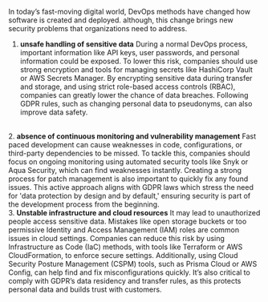 In today’s fast-moving digital world, DevOps methods have changed how software is created and deployed. although, this change brings new security problems that organizations need to address. 
<br>
1. <strong>unsafe handling of sensitive data</strong> 
During a normal DevOps process, important information like API keys, user passwords, and personal information could be exposed. To lower this risk, companies should use strong encryption and tools for managing secrets like HashiCorp Vault or AWS Secrets Manager. By encrypting sensitive data during transfer and storage, and using strict role-based access controls (RBAC), companies can greatly lower the chance of data breaches. Following GDPR rules, such as changing personal data to pseudonyms, can also improve data safety.
<br>
2. <strong>absence of continuous monitoring and vulnerability management</strong> 
Fast paced development can cause weaknesses in code, configurations, or third-party dependencies to be missed. To tackle this, companies should focus on ongoing monitoring using automated security tools like Snyk or Aqua Security, which can find weaknesses instantly. Creating a strong process for patch management is also important to quickly fix any found issues. This active approach aligns with GDPR laws which stress the need for 'data protection by design and by default,' ensuring security is part of the development process from the beginning.
<br>
3. <strong>Unstable infrastructure and cloud resources</strong> 
It may lead to unauthorized people access sensitive data. Mistakes like open storage buckets or too permissive Identity and Access Management (IAM) roles are common issues in cloud settings. Companies can reduce this risk by using Infrastructure as Code (IaC) methods, with tools like Terraform or AWS CloudFormation, to enforce secure settings. Additionally, using Cloud Security Posture Management (CSPM) tools, such as Prisma Cloud or AWS Config, can help find and fix misconfigurations quickly. It’s also critical to comply with GDPR’s data residency and transfer rules, as this protects personal data and builds trust with customers.